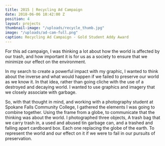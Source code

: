 ```yaml
---
title: 2015 | Recycling Ad Campaign
date: 2018-06-06 18:42:00 Z
position: 4
layout: projects
thumbnail-image: "/uploads/recycle_thumb.jpg"
image: "/uploads/ad-cam-full.png"
caption: Recycling Ad Campaign - Gold Student Addy Award
---
```


For this ad campaign, I was thinking a lot about how the world is affected by our trash, and how important it is for us as a society to ensure that we minimize our effect on the environment.

In my search to create a powerful impact with my graphic, I wanted to think about the inverse and what would happen if we failed to preserve our world as we know it. In that idea, rather than going cliche with the use of a destroyed and decaying world. I wanted to use graphics and imagery that we closely associate with garbage.

So, with that thought in mind, and working with a photography student at Spokane Falls Community College, I gathered the elements I was going to combine together. Using the frame from a globe, to communicate that the thinking was about the world. I photographed three objects, A trash bag that we carry trash in, a used and abused tin garbage can, and a trashed and falling apart cardboard box. Each one replacing the globe of the earth. To represent the world and our effect on it if we were to fail in our pursuits of preservation.
